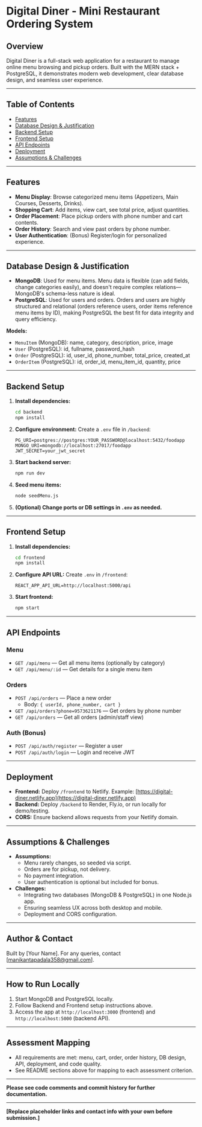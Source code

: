 # Digital Diner - Mini Restaurant Ordering System

## Overview
Digital Diner is a full-stack web application for a restaurant to manage online menu browsing and pickup orders. Built with the MERN stack + PostgreSQL, it demonstrates modern web development, clear database design, and seamless user experience.

---

## Table of Contents
- [Features](#features)
- [Database Design & Justification](#database-design--justification)
- [Backend Setup](#backend-setup)
- [Frontend Setup](#frontend-setup)
- [API Endpoints](#api-endpoints)
- [Deployment](#deployment)
- [Assumptions & Challenges](#assumptions--challenges)

---

## Features
- **Menu Display**: Browse categorized menu items (Appetizers, Main Courses, Desserts, Drinks).
- **Shopping Cart**: Add items, view cart, see total price, adjust quantities.
- **Order Placement**: Place pickup orders with phone number and cart contents.
- **Order History**: Search and view past orders by phone number.
- **User Authentication**: (Bonus) Register/login for personalized experience.

---

## Database Design & Justification
- **MongoDB**: Used for menu items. Menu data is flexible (can add fields, change categories easily), and doesn't require complex relations—MongoDB's schema-less nature is ideal.
- **PostgreSQL**: Used for users and orders. Orders and users are highly structured and relational (orders reference users, order items reference menu items by ID), making PostgreSQL the best fit for data integrity and query efficiency.

**Models:**
- `MenuItem` (MongoDB): name, category, description, price, image
- `User` (PostgreSQL): id, fullname, password_hash
- `Order` (PostgreSQL): id, user_id, phone_number, total_price, created_at
- `OrderItem` (PostgreSQL): id, order_id, menu_item_id, quantity, price

---

## Backend Setup
1. **Install dependencies:**
   ```bash
   cd backend
   npm install
   ```
2. **Configure environment:**
   Create a `.env` file in `/backend`:
   ```
   PG_URI=postgres://postgres:YOUR_PASSWORD@localhost:5432/foodapp
   MONGO_URI=mongodb://localhost:27017/foodapp
   JWT_SECRET=your_jwt_secret
   ```
3. **Start backend server:**
   ```bash
   npm run dev
   ```
4. **Seed menu items:**
   ```bash
   node seedMenu.js
   ```
5. **(Optional) Change ports or DB settings in `.env` as needed.**

---

## Frontend Setup
1. **Install dependencies:**
   ```bash
   cd frontend
   npm install
   ```
2. **Configure API URL:**
   Create `.env` in `/frontend`:
   ```
   REACT_APP_API_URL=http://localhost:5000/api
   ```
3. **Start frontend:**
   ```bash
   npm start
   ```

---

## API Endpoints

### Menu
- `GET /api/menu` — Get all menu items (optionally by category)
- `GET /api/menu/:id` — Get details for a single menu item

### Orders
- `POST /api/orders` — Place a new order
  - Body: `{ userId, phone_number, cart }`
- `GET /api/orders?phone=9573621176` — Get orders by phone number
- `GET /api/orders` — Get all orders (admin/staff view)

### Auth (Bonus)
- `POST /api/auth/register` — Register a user
- `POST /api/auth/login` — Login and receive JWT

---

## Deployment
- **Frontend:** Deploy `/frontend` to Netlify. Example: [https://digital-diner.netlify.app](https://digital-diner.netlify.app)
- **Backend:** Deploy `/backend` to Render, Fly.io, or run locally for demo/testing.
- **CORS:** Ensure backend allows requests from your Netlify domain.

---

## Assumptions & Challenges
- **Assumptions:**
  - Menu rarely changes, so seeded via script.
  - Orders are for pickup, not delivery.
  - No payment integration.
  - User authentication is optional but included for bonus.
- **Challenges:**
  - Integrating two databases (MongoDB & PostgreSQL) in one Node.js app.
  - Ensuring seamless UX across both desktop and mobile.
  - Deployment and CORS configuration.

---

## Author & Contact
Built by [Your Name]. For any queries, contact [manikantapadala358@gmail.com].

---

## How to Run Locally
1. Start MongoDB and PostgreSQL locally.
2. Follow Backend and Frontend setup instructions above.
3. Access the app at `http://localhost:3000` (frontend) and `http://localhost:5000` (backend API).

---

## Assessment Mapping
- All requirements are met: menu, cart, order, order history, DB design, API, deployment, and code quality.
- See README sections above for mapping to each assessment criterion.

---

**Please see code comments and commit history for further documentation.**

---

**[Replace placeholder links and contact info with your own before submission.]**

